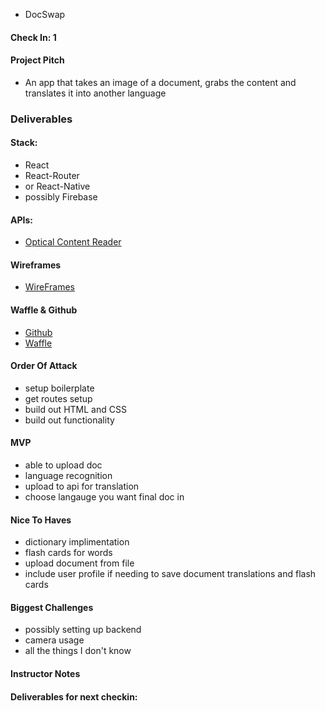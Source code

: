 
 
   * DocSwap
 
 #### Check In: 1
 
 #### Project Pitch
 
   * An app that takes an image of a document, grabs the content and translates it into another language
 
 ### Deliverables
 
 #### Stack:
   * React
   * React-Router
   * or React-Native
   * possibly Firebase
 
 #### APIs:
 
   * [Optical Content Reader](https://ocr.space/ocrapi)
 
 #### Wireframes
   * [WireFrames](https://github.com/jbexx/DocSwap/blob/master/README.md)
 
 #### Waffle & Github
 
  * [Github](https://github.com/jbexx/DocSwap)
  * [Waffle](https://waffle.io/jbexx/DocSwap)
 
 #### Order Of Attack
 
   * setup boilerplate
   * get routes setup
   * build out HTML and CSS
   * build out functionality 
 #### MVP
 
   * able to upload doc
   * language recognition
   * upload to api for translation
   * choose langauge you want final doc in
   
 #### Nice To Haves
 
   * dictionary implimentation
   * flash cards for words
   * upload document from file
   * include user profile if needing to save document translations and flash cards
 
 #### Biggest Challenges
 
   * possibly setting up backend
   * camera usage
   * all the things I don't know
   
 #### Instructor Notes
 
 #### Deliverables for next checkin:

